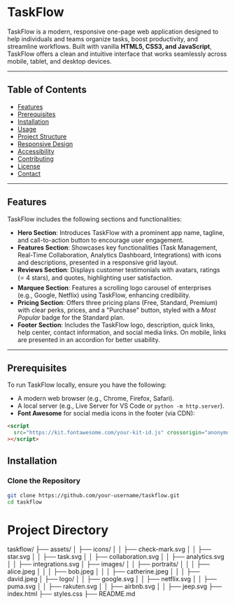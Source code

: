 # TaskFlow

TaskFlow is a modern, responsive one-page web application designed to help individuals and teams organize tasks, boost productivity, and streamline workflows. Built with vanilla **HTML5, CSS3, and JavaScript**, TaskFlow offers a clean and intuitive interface that works seamlessly across mobile, tablet, and desktop devices.

---

## Table of Contents

- [Features](#features)
- [Prerequisites](#prerequisites)
- [Installation](#installation)
- [Usage](#usage)
- [Project Structure](#project-structure)
- [Responsive Design](#responsive-design)
- [Accessibility](#accessibility)
- [Contributing](#contributing)
- [License](#license)
- [Contact](#contact)

---

## Features

TaskFlow includes the following sections and functionalities:

- **Hero Section**: Introduces TaskFlow with a prominent app name, tagline, and call-to-action button to encourage user engagement.
- **Features Section**: Showcases key functionalities (Task Management, Real-Time Collaboration, Analytics Dashboard, Integrations) with icons and descriptions, presented in a responsive grid layout.
- **Reviews Section**: Displays customer testimonials with avatars, ratings (⭐ 4 stars), and quotes, highlighting user satisfaction.
- **Marquee Section**: Features a scrolling logo carousel of enterprises (e.g., Google, Netflix) using TaskFlow, enhancing credibility.
- **Pricing Section**: Offers three pricing plans (Free, Standard, Premium) with clear perks, prices, and a "Purchase" button, styled with a _Most Popular_ badge for the Standard plan.
- **Footer Section**: Includes the TaskFlow logo, description, quick links, help center, contact information, and social media links. On mobile, links are presented in an accordion for better usability.

---

## Prerequisites

To run TaskFlow locally, ensure you have the following:

- A modern web browser (e.g., Chrome, Firefox, Safari).
- A local server (e.g., Live Server for VS Code or `python -m http.server`).
- **Font Awesome** for social media icons in the footer (via CDN):

```html
<script
  src="https://kit.fontawesome.com/your-kit-id.js" crossorigin="anonymous"
></script>
```

## Installation

### Clone the Repository

```bash
git clone https://github.com/your-username/taskflow.git
cd taskflow
```

# Project Directory

taskflow/
├── assets/
│ ├── icons/
│ │ ├── check-mark.svg
│ │ ├── star.svg
│ │ ├── task.svg
│ │ ├── collaboration.svg
│ │ ├── analytics.svg
│ │ ├── integrations.svg
│ ├── images/
│ │ ├── portraits/
│ │ │ ├── alice.jpeg
│ │ │ ├── bob.jpeg
│ │ │ ├── catherine.jpeg
│ │ │ ├── david.jpeg
│ ├── logo/
│ │ ├── google.svg
│ │ ├── netflix.svg
│ │ ├── puma.svg
│ │ ├── rakuten.svg
│ │ ├── airbnb.svg
│ │ ├── jeep.svg
├── index.html
├── styles.css
├── README.md
